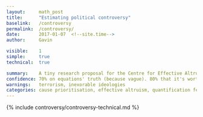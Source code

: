 ```yaml
---
layout: 	math_post
title:  	"Estimating political controversy"
baselink:	/controversy
permalink:	/controversy/
date:   	2017-01-07  <!--site.time-->
author:		Gavin	

visible:	1
simple:		true
technical:	true

summary:	A tiny research proposal for the Centre for Effective Altruism - can we quantify controversy / obstructionism?
confidence: 70% on equations' truth (because vague). 80% that it's worth doing.
warnings: 	terrorism, inexorable ideologies
categories: cause prioritisation, effective altruism, quantification fever
---
```


<div id="technical">
	{%	include controversy/controversy-technical.md	%}
</div>

<!-- <div id="simple">
	{	include controversy/controversy-simple.md	%}
</div>
 -->